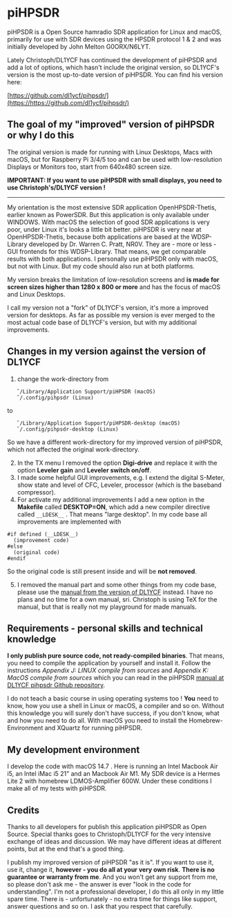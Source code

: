 # piHPSDR

piHPSDR is a Open Source hamradio SDR application for Linux and macOS, primarily for use with SDR devices using the HPSDR protocol 1 & 2 and was initially developed by John Melton G0ORX/N6LYT.

Lately Christoph/DL1YCF has continued the development of piHPSDR and add a lot of options, which hasn't include the original version, so DL1YCF's version is the most up-to-date version of piHPSDR. You can find his version here:

[https://github.com/dl1ycf/pihpsdr/](https://https://github.com/dl1ycf/pihpsdr/)

## The goal of my "improved" version of piHPSDR or why I do this

The original version is made for running with Linux Desktops, Macs with macOS, but for Raspberry Pi 3/4/5 too and can be used with low-resolution Displays or Monitors too, start from 640x480 screen size.

**IMPORTANT: If you want to use piHPSDR with small displays, you need to use Christoph's/DL1YCF version !**

---

My orientation is the most extensive SDR application OpenHPSDR-Thetis, earlier known as PowerSDR. But this application is only available under WINDOWS.
With macOS the selection of good SDR applications is very poor, under Linux it's looks a little bit better. piHPSDR is very near at OpenHPSDR-Thetis, because both applications are based at the WDSP-Library developed by Dr. Warren C. Pratt, NR0V. They are - more or less - GUI frontends for this WDSP-Library. That means, we get comparable results with both applications. I personally use piHPSDR only with macOS, but not with Linux.
But my code should also run at both platforms.

My version breaks the limitation of low-resolution screens and **is made for screen sizes higher than 1280 x 800 or more** and has the focus of macOS and Linux Desktops.

I call my version not a "fork" of DL1YCF's version, it's more a improved version for desktops. As far as possible my version is ever merged to the most actual code base of DL1YCF's version, but with my additional improvements.

## Changes in my version against the version of DL1YCF

1. change the work-directory from

```
   ˜/Library/Application Support/piHPSDR (macOS)
   ˜/.config/pihpsdr (Linux)
```

to

```
   ˜/Library/Application Support/piHPSDR-desktop (macOS)
   ˜/.config/pihpsdr-desktop (Linux)
```

So we have a different work-directory for my improved version of piHPSDR, which not affected the original work-directory.

2. In the TX menu I removed the option **Digi-drive** and replace it with the option **Leveler gain** and **Leveler switch on/off**.
3. I made some helpful GUI improvements, e.g. I extend the digital S-Meter, show state and level of CFC, Leveler, processor (which is the baseband compressor).
4. For activate my additional improvements I add a new option in the **Makefile** called **DESKTOP=ON**, which add a new compiler directive called `__LDESK__` . That means "large desktop". In my code base all improvements are implemented with

```
#if defined (__LDESK__)
  (improvement code)
#else
  (original code)
#endif
```

So the original code is still present inside and will be **not removed**.

5. I removed the manual part and some other things from my code base, please use the [manual from the version of DL1YCF](https://github.com/dl1ycf/pihpsdr/releases/download/current/piHPSDR-Manual.pdf) instead. I have no plans and no time for a own manual, sri. Christoph is using TeX for the manual, but that is really not my playground for made manuals.

## Requirements - personal skills and technical knowledge

**I only publish pure source code, not ready-compiled binaries**. That means, you need to compile the application by yourself and install it. Follow the instructions *Appendix J: LINUX compile from sources* and *Appendix K: MacOS compile from sources* which you can read in the piHPSDR [manual at DL1YCF pihpsdr Github repository](https://github.com/dl1ycf/pihpsdr/releases/download/current/piHPSDR-Manual.pdf).

I do not teach a basic course in using operating systems too ! **You** need to know, how you use a shell in Linux or macOS, a compiler and so on. Without this knowledge you will surely don't have success, if you don't know, what and how you need to do all. With macOS you need to install the Homebrew-Environment and XQuartz for running piHPSDR.

## My development environment

I develop the code with macOS 14.7 . Here is running an Intel Macbook Air i5, an Intel iMac i5 21" and an Macbook Air M1. My SDR device is a Hermes Lite 2 with homebrew LDMOS-Amplifier 600W. Under these conditions I make all of my tests with piHPSDR.

## Credits

Thanks to all developers for publish this application piHPSDR as Open Source.
Special thanks goes to Christoph/DL1YCF for the very intensive exchange of ideas and discussion.
We may have different ideas at different points, but at the end that's a good thing.

I publish my improved version of piHPSDR "as it is". If you want to use it, use it, change it, **however - you do all at your very own risk**.
**There is no guarantee or warranty from me**. And you won't get any support from me, so please don't ask me - the answer is ever "look in the code for understanding". I'm not a professional developer, I do this all only in my little spare time. There is - unfortunately - no extra time for things like support, answer questions and so on. I ask that you respect that carefully.